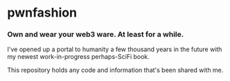 # pwnfashion

### Own and wear your web3 ware. At least for a while.

I've opened up a portal to humanity a few thousand years in the future with my newest work-in-progress perhaps-SciFi book.

This repository holds any code and information that's been shared with me.
